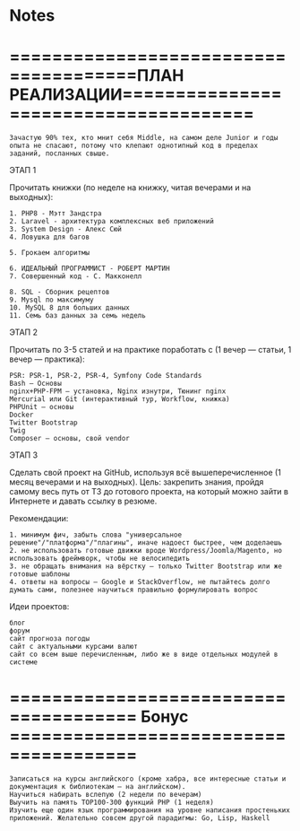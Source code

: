 # Notes

======================================ПЛАН РЕАЛИЗАЦИИ======================================
===========================================================================================

`Зачастую 90% тех, кто мнит себя Middle, на самом деле Junior и годы опыта не спасают, потому что клепают однотипный код в
пределах заданий, посланных свыше.`

ЭТАП 1

Прочитать книжки (по неделе на книжку, читая вечерами и на выходных):

    1. PHP8 - Мэтт Зандстра
    2. Laravel - архитектура комплексных веб приложений
    3. System Design - Алекс Сюй
    4. Ловушка для багов

    5. Грокаем алгоритмы

    6. ИДЕАЛЬНЫЙ ПРОГРАММИСТ - РОБЕРТ МАРТИН
    7. Совершенный код - С. Макконелл

    8. SQL - Сборник рецептов
    9. Mysql по максимуму
    10. MySQL 8 для больших данных
    11. Семь баз данных за семь недель

ЭТАП 2

Прочитать по 3-5 статей и на практике поработать с (1 вечер — статьи, 1 вечер — практика):

    PSR: PSR-1, PSR-2, PSR-4, Symfony Code Standards
    Bash — Основы
    nginx+PHP-FPM — установка, Nginx изнутри, Тюнинг nginx
    Mercurial или Git (интерактивный тур, Workflow, книжка)
    PHPUnit — основы
    Docker
    Twitter Bootstrap
    Twig
    Composer — основы, свой vendor


ЭТАП 3


Сделать свой проект на GitHub, используя всё вышеперечисленное (1 месяц вечерами и на выходных).
Цель: закрепить знания, пройдя самому весь путь от ТЗ до готового проекта, на который можно зайти в Интернете и давать ссылку в резюме.


Рекомендации:

    1. минимум фич, забыть слова "универсальное решение"/"платформа"/"плагины", иначе надоест быстрее, чем доделаешь
    2. не использовать готовые движки вроде Wordpress/Joomla/Magento, но использовать фреймворк, чтобы не велосипедить
    3. не обращать внимания на вёрстку — только Twitter Bootstrap или же готовые шаблоны
    4. ответы на вопросы — Google и StackOverflow, не пытайтесь долго думать сами, полезнее научиться правильно формулировать вопрос


Идеи проектов:

    блог
    форум
    сайт прогноза погоды
    сайт с актуальными курсами валют
    сайт со всем выше перечисленным, либо же в виде отдельных модулей в системе

====================================== Бонус ======================================
===================================================================================


    Записаться на курсы английского (кроме хабра, все интересные статьи и документация к библиотекам — на английском).
    Научиться набирать вслепую (2 недели по вечерам)
    Выучить на память TOP100-300 функций PHP (1 неделя)
    Изучить еще один язык программирования на уровне написания простеньких приложений. Желательно совсем другой парадигмы: Go, Lisp, Haskell
